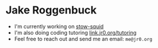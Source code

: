 # Jake Roggenbuck
- I'm currently working on [stow-squid](https://github.com/JakeRoggenbuck/stow-squid)
- I'm also doing coding tutoring [link.jr0.org/tutoring](https://link.jr0.org/tutoring)
- Feel free to reach out and send me an email: `me@jr0.org`

